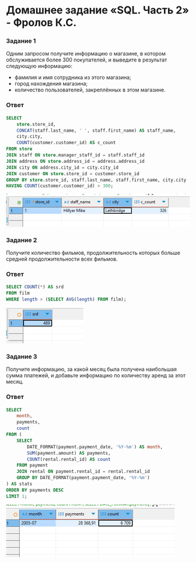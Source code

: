 # Домашнее задание «SQL. Часть 2» - Фролов К.С.

### Задание 1

Одним запросом получите информацию о магазине, в котором обслуживается более 300 покупателей, и выведите в результат следующую информацию: 
- фамилия и имя сотрудника из этого магазина;
- город нахождения магазина;
- количество пользователей, закреплённых в этом магазине.

### Ответ

```sql
SELECT 
    store.store_id,
    CONCAT(staff.last_name, ' ', staff.first_name) AS staff_name,
    city.city,
    COUNT(customer.customer_id) AS c_count
FROM store
JOIN staff ON store.manager_staff_id = staff.staff_id
JOIN address ON store.address_id = address.address_id
JOIN city ON address.city_id = city.city_id
JOIN customer ON store.store_id = customer.store_id
GROUP BY store.store_id, staff.last_name, staff.first_name, city.city
HAVING COUNT(customer.customer_id) > 300;
```

![1](scrn/sql21.png)

### Задание 2

Получите количество фильмов, продолжительность которых больше средней продолжительности всех фильмов.

### Ответ

```sql
SELECT COUNT(*) AS srd
FROM film
WHERE length > (SELECT AVG(length) FROM film);
```

![2](scrn/sql22.png)

### Задание 3

Получите информацию, за какой месяц была получена наибольшая сумма платежей, и добавьте информацию по количеству аренд за этот месяц.

### Ответ

```sql
SELECT 
    month,
    payments,
    count
FROM (
    SELECT 
        DATE_FORMAT(payment.payment_date, '%Y-%m') AS month,
        SUM(payment.amount) AS payments,
        COUNT(rental.rental_id) AS count
    FROM payment
    JOIN rental ON payment.rental_id = rental.rental_id
    GROUP BY DATE_FORMAT(payment.payment_date, '%Y-%m')
) AS stats
ORDER BY payments DESC
LIMIT 1;
```

![3](scrn/sql23.png)


